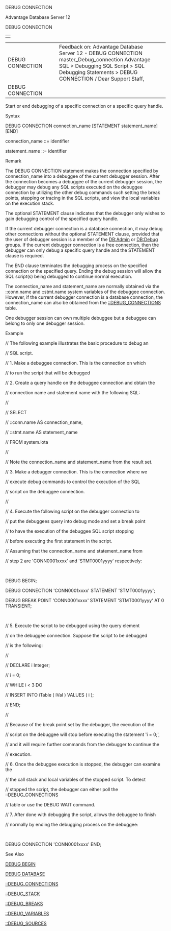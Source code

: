 DEBUG CONNECTION




Advantage Database Server 12  

DEBUG CONNECTION

|  |
| --- |
|  |

|  |  |  |  |  |
| --- | --- | --- | --- | --- |
| DEBUG CONNECTION |  |  | Feedback on: Advantage Database Server 12 - DEBUG CONNECTION master\_Debug\_connection Advantage SQL > Debugging SQL Script > SQL Debugging Statements > DEBUG CONNECTION / Dear Support Staff, |  |
| DEBUG CONNECTION |  |  |  |  |

Start or end debugging of a specific connection or a specific query handle.

Syntax

DEBUG CONNECTION connection\_name [STATEMENT statement\_name][END]

connection\_name ::= identifier

statement\_name ::= identifier

Remark

The DEBUG CONNECTION statement makes the connection specified by connection\_name into a debuggee of the current debugger session. After the connection becomes a debuggee of the current debugger session, the debugger may debug any SQL scripts executed on the debuggee connection by utilizing the other debug commands such setting the break points, stepping or tracing in the SQL scripts, and view the local variables on the execution stack.

The optional STATEMENT clause indicates that the debugger only wishes to gain debugging control of the specified query handle.

If the current debugger connection is a database connection, it may debug other connections without the optional STATEMENT clause, provided that the user of debugger session is a member of the [DB:Admin](master_database_base_roles.htm) or [DB:Debug](master_database_base_roles.htm) groups. If the current debugger connection is a free connection, then the debugger can only debug a specific query handle and the STATEMENT clause is required.

The END clause terminates the debugging process on the specified connection or the specified query. Ending the debug session will allow the SQL script(s) being debugged to continue normal execution.

The connection\_name and statement\_name are normally obtained via the ::conn.name and ::stmt.name system variables of the debuggee connection. However, if the current debugger connection is a database connection, the connection\_name can also be obtained from the [::DEBUG\_CONNECTIONS](master__debug_connections.htm) table.

One debugger session can own multiple debuggee but a debuggee can belong to only one debugger session.

Example

// The following example illustrates the basic procedure to debug an

// SQL script.

// 1. Make a debuggee connection. This is the connection on which

// to run the script that will be debugged

// 2. Create a query handle on the debuggee connection and obtain the

// connection name and statement name with the following SQL:

//

// SELECT

// ::conn.name AS connection\_name,

// ::stmt.name AS statement\_name

// FROM system.iota

//

// Note the connection\_name and statement\_name from the result set.

// 3. Make a debugger connection. This is the connection where we

// execute debug commands to control the execution of the SQL

// script on the debuggee connection.

//

// 4. Execute the following script on the debugger connection to

// put the debuggees query into debug mode and set a break point

// to have the execution of the debuggee SQL script stopping

// before executing the first statement in the script.

// Assuming that the connection\_name and statement\_name from

// step 2 are 'CONN0001xxxx' and 'STMT0001yyyy' respectively:

 

DEBUG BEGIN;

DEBUG CONNECTION 'CONN0001xxxx' STATEMENT 'STMT0001yyyy';

DEBUG BREAK POINT 'CONN0001xxxx' STATEMENT 'STMT0001yyyy' AT 0 TRANSIENT;

 

// 5. Execute the script to be debugged using the query element

// on the debuggee connection. Suppose the script to be debugged

// is the following:

//

// DECLARE i Integer;

// i = 0;

// WHILE i < 3 DO

// INSERT INTO iTable ( iVal ) VALUES ( i );

// END;

//

// Because of the break point set by the debugger, the execution of the

// script on the debuggee will stop before executing the statement 'i = 0;',

// and it will require further commands from the debugger to continue the

// execution.

// 6. Once the debuggee execution is stopped, the debugger can examine the

// the call stack and local variables of the stopped script. To detect

// stopped the script, the debugger can either poll the ::DEBUG\_CONNECTIONS

// table or use the DEBUG WAIT command.

// 7. After done with debugging the script, allows the debuggee to finish

// normally by ending the debugging process on the debuggee:

 

DEBUG CONNECTION 'CONN0001xxxx' END;

See Also

[DEBUG BEGIN](master_debug_begin.htm)

[DEBUG DATABASE](master_debug_database.htm)

[::DEBUG\_CONNECTIONS](master__debug_connections.htm)

[::DEBUG\_STACK](master__debug_stack.htm)

[::DEBUG\_BREAKS](master__debug_breaks.htm)

[::DEBUG\_VARIABLES](master__debug_variables.htm)

[::DEBUG\_SOURCES](master__debug_sources.htm)